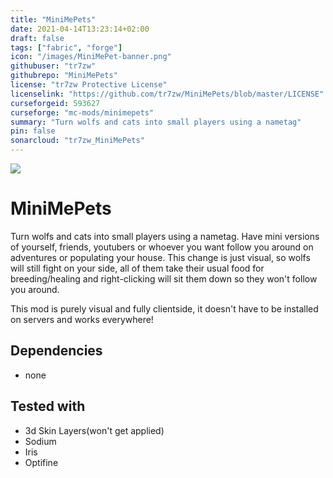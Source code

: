 ```yaml
---
title: "MiniMePets"
date: 2021-04-14T13:23:14+02:00
draft: false
tags: ["fabric", "forge"]
icon: "/images/MiniMePet-banner.png"
githubuser: "tr7zw"
githubrepo: "MiniMePets"
license: "tr7zw Protective License"
licenselink: "https://github.com/tr7zw/MiniMePets/blob/master/LICENSE"
curseforgeid: 593627
curseforge: "mc-mods/minimepets"
summary: "Turn wolfs and cats into small players using a nametag"
pin: false
sonarcloud: "tr7zw_MiniMePets"
---
```

![](https://tr7zw.dev/curse/MiniMePet-banner.png)

# MiniMePets

Turn wolfs and cats into small players using a nametag. Have mini versions of yourself, friends, youtubers or whoever you want follow you around on adventures or populating your house. This change is just visual, so wolfs will still fight on your side, all of them take their usual food for breeding/healing and right-clicking will sit them down so they won't follow you around.

This mod is purely visual and fully clientside, it doesn't have to be installed on servers and works everywhere!

## Dependencies

- none

## Tested with

- 3d Skin Layers(won't get applied)
- Sodium
- Iris
- Optifine